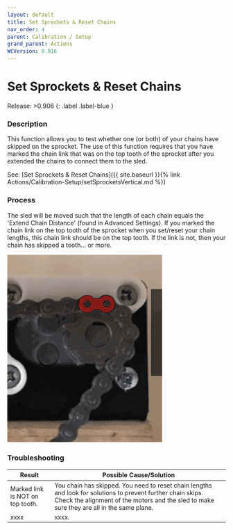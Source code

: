 ```yaml
---
layout: default
title: Set Sprockets & Reset Chains
nav_order: 4
parent: Calibration / Setup
grand_parent: Actions
WCVersion: 0.916
---
```

# Set Sprockets & Reset Chains

Release: >0.906
{: .label .label-blue }

### Description
This function allows you to test whether one (or both) of your chains have skipped on the sprocket.  The use of this function requires that you have marked the chain link that was on the top tooth of the sprocket after you extended the chains to connect them to the sled.

See:  [Set Sprockets & Reset Chains]({{ site.baseurl }}{% link Actions/Calibration-Setup/setSprocketsVertical.md %})

### Process

The sled will be moved such that the length of each chain equals the 'Extend Chain Distance' (found in Advanced Settings).  If you marked the chain link on the top tooth of the sprocket when you set/reset your chain lengths, this chain link should be on the top tooth.  If the link is not, then your chain has skipped a tooth... or more.

![Sprocket with Marked Link at Top](../../assets/Actions/Calibration-Setup/markedLinkAtTop.png)

### Troubleshooting

|Result   	|Possible Cause/Solution   	|
|---	|---	|
|Marked link is NOT on top tooth.   	|You chain has skipped.  You need to reset chain lengths and look for solutions to prevent further chain skips.  Check the alignment of the motors and the sled to make sure they are all in the same plane.   	|
|xxxx   	|xxxx.   	|


